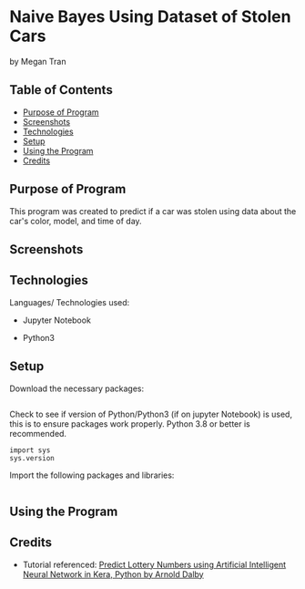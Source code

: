 # Naive Bayes Using Dataset of Stolen Cars
by Megan Tran

## Table of Contents
* [Purpose of Program](#Purpose-of-program)
* [Screenshots](#screenshots)
* [Technologies](#technologies)
* [Setup](#setup)
* [Using the Program](#Using-the-Program)
* [Credits](#Credits)

## Purpose of Program

This program was created to predict if a car was stolen using data about the car's color, model, and time of day.

## Screenshots


## Technologies
Languages/ Technologies used:

* Jupyter Notebook

* Python3

## Setup

Download the necessary packages:
```

```
Check to see if version of Python/Python3 (if on jupyter Notebook) is used, this is to ensure packages work properly. Python 3.8 or better is recommended.

```
import sys
sys.version
```

Import the following packages and libraries:

```

```
  
## Using the Program



## Credits

* Tutorial referenced: [Predict Lottery Numbers using Artificial Intelligent Neural Network in Kera, Python by Arnold Dalby](https://youtu.be/vN_EuIfD42g)
